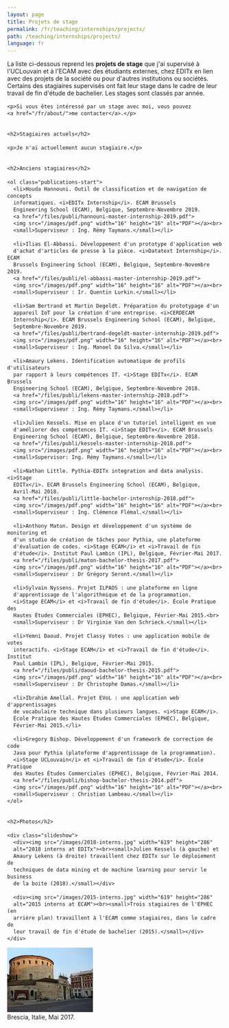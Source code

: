 ```yaml
---
layout: page
title: Projets de stage
permalink: /fr/teaching/internships/projects/
path: /teaching/internships/projects/
language: fr
---
```


<div class="page-col-wrapper">
  <div class="page-col page-col-1">
    <p>La liste ci-dessous reprend les <b>projets de stage</b> que j'ai
    supervisé à l'UCLouvain et à l'ECAM avec des étudiants externes, chez
    EDITx en lien avec des projets de la société ou pour d'autres institutions
    ou sociétés. Certains des stagiaires supervisés ont fait leur stage dans le
    cadre de leur travail de fin d'étude de bachelier. Les stages sont classés
    par année.</p>

    <p>Si vous êtes intéressé par un stage avec moi, vous pouvez
    <a href="/fr/about/">me contacter</a>.</p>


    <h2>Stagiaires actuels</h2>

    <p>Je n'ai actuellement aucun stagiaire.</p>


    <h2>Anciens stagiaires</h2>

    <ol class="publications-start">
      <li>Houda Hannouni. Outil de classification et de navigation de concepts
      informatiques. <i>EDITx Internship</i>. ECAM Brussels
      Engineering School (ECAM), Belgique, Septembre-Novembre 2019.
      <a href="/files/publi/hannouni-master-internship-2019.pdf">
      <img src="/images/pdf.png" width="16" height="16" alt="PDF"></a><br>
      <small>Superviseur : Ing. Rémy Taymans.</small></li>

      <li>Ilias El-Abbassi. Développement d'un prototype d'application web
      d'achat d'articles de presse à la pièce. <i>Datatext Internship</i>. ECAM
      Brussels Engineering School (ECAM), Belgique, Septembre-Novembre 2019.
      <a href="/files/publi/el-abbassi-master-internship-2019.pdf">
      <img src="/images/pdf.png" width="16" height="16" alt="PDF"></a><br>
      <small>Superviseur : Ir. Quentin Lurkin.</small></li>

      <li>Sam Bertrand et Martin Degeldt. Préparation du prototypage d'un
      appareil IoT pour la création d'une entreprise. <i>CERDECAM
      Internship</i>. ECAM Brussels Engineering School (ECAM), Belgique,
      Septembre-Novembre 2019.
      <a href="/files/publi/bertrand-degeldt-master-internship-2019.pdf">
      <img src="/images/pdf.png" width="16" height="16" alt="PDF"></a><br>
      <small>Superviseur : Ing. Manoel Da Silva.</small></li>

      <li>Amaury Lekens. Identification automatique de profils d'utilisateurs
      par rapport à leurs compétences IT. <i>Stage EDITx</i>. ECAM Brussels
      Engineering School (ECAM), Belgique, Septembre-Novembre 2018.
      <a href="/files/publi/lekens-master-internship-2018.pdf">
      <img src="/images/pdf.png" width="16" height="16" alt="PDF"></a><br>
      <small>Superviseur : Ing. Rémy Taymans.</small></li>

      <li>Julien Kessels. Mise en place d'un tutoriel intelligent en vue
      d'améliorer des compétences IT. <i>Stage EDITx</i>. ECAM Brussels
      Engineering School (ECAM), Belgique, Septembre-Novembre 2018.
      <a href="/files/publi/kessels-master-internship-2018.pdf">
      <img src="/images/pdf.png" width="16" height="16" alt="PDF"></a><br>
      <small>Supervisor: Ing. Rémy Taymans.</small></li>

      <li>Nathan Little. Pythia-EDITx integration and data analysis. <i>Stage
      EDITx</i>. ECAM Brussels Engineering School (ECAM), Belgique,
      Avril-Mai 2018.
      <a href="/files/publi/little-bachelor-internship-2018.pdf">
      <img src="/images/pdf.png" width="16" height="16" alt="PDF"></a><br>
      <small>Superviseur : Ing. Clémence Flémal.</small></li>

      <li>Anthony Maton. Design et développement d'un système de monitoring et
      d'un studio de création de tâches pour Pythia, une plateforme
      d'évaluation de codes. <i>Stage ECAM</i> et <i>Travail de fin
      d'étude</i>. Institut Paul Lambin (IPL), Belgique, Février-Mai 2017.
      <a href="/files/publi/maton-bachelor-thesis-2017.pdf">
      <img src="/images/pdf.png" width="16" height="16" alt="PDF"></a><br>
      <small>Superviseur : Dr Grégory Seront.</small></li>

      <li>Sylvain Nyssens. Projet ILPADS : une plateforme en ligne
      d'apprentissage de l'algorithmique et de la programmation.
      <i>Stage ECAM</i> et <i>Travail de fin d'étude</i>. École Pratique des
      Hautes Études Commerciales (EPHEC), Belgique, Février-Mai 2015.<br>
      <small>Superviseur : Dr Virginie Van den Schrieck.</small></li>

      <li>Yemni Daoud. Projet Classy Votes : une application mobile de votes
      interactifs. <i>Stage ECAM</i> et <i>Travail de fin d'étude</i>. Institut
      Paul Lambin (IPL), Belgique, Février-Mai 2015.
      <a href="/files/publi/daoud-bachelor-thesis-2015.pdf">
      <img src="/images/pdf.png" width="16" height="16" alt="PDF"></a><br>
      <small>Superviseur : Dr Christophe Damas.</small></li>

      <li>Ibrahim Amellal. Projet EVoL : une application web d'apprentissages
      de vocabulaire technique dans plusieurs langues. <i>Stage ECAM</i>.
      École Pratique des Hautes Études Commerciales (EPHEC), Belgique,
      Février-Mai 2015.</li>

      <li>Gregory Bishop. Développement d'un framework de correction de code
      Java pour Pythia (plateforme d'apprentissage de la programmation).
      <i>Stage UCLouvain</i> et <i>Travail de fin d'étude</i>. École Pratique
      des Hautes Études Commerciales (EPHEC), Belgique, Février-Mai 2014.
      <a href="/files/publi/bishop-bachelor-thesis-2014.pdf">
      <img src="/images/pdf.png" width="16" height="16" alt="PDF"></a><br>
      <small>Superviseur : Christian Lambeau.</small></li>
    </ol>


    <h2>Photos</h2>

    <div class="slideshow">
      <div><img src="/images/2018-interns.jpg" width="619" height="286"
      alt="2018 interns at EDITx"><br><small>Julien Kessels (à gauche) et
      Amaury Lekens (à droite) travaillent chez EDITx sur le déploiement de
      techniques de data mining et de machine learning pour servir le business
      de la boite (2018).</small></div>

      <div><img src="/images/2015-interns.jpg" width="619" height="286"
      alt="2015 interns at ECAM"><br><small>Trois stagiaires de l'EPHEC (en
      arrière plan) travaillent à l'ECAM comme stagiaires, dans le cadre de
      leur travail de fin d'étude de bachelier (2015).</small></div>
    </div>
  </div>
  <div class="page-col page-col-2">
    <p><img src="/images/brescia.jpg" alt="Brescia, Italie, Mai 2017."
    width="200" height="150"><br>Brescia, Italie, Mai 2017.</p>
  </div>
</div>
